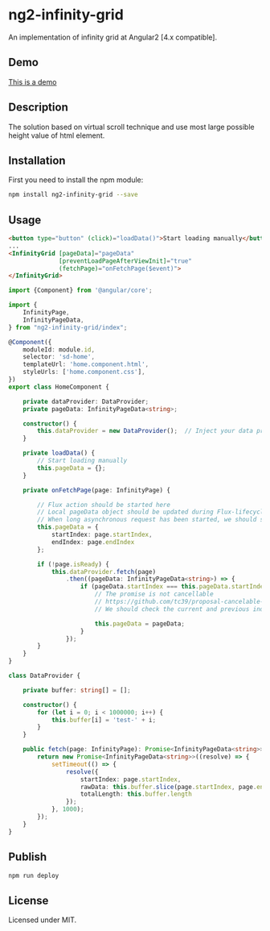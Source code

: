# ng2-infinity-grid

An implementation of infinity grid at Angular2 [4.x compatible].

## Demo

[This is a demo](https://apoterenko.github.io/ng2-infinity-grid)

## Description

The solution based on virtual scroll technique and use most large possible height value of html element.

## Installation

First you need to install the npm module:
```sh
npm install ng2-infinity-grid --save
```

## Usage

```html
<button type="button" (click)="loadData()">Start loading manually</button>
...
<InfinityGrid [pageData]="pageData"
              [preventLoadPageAfterViewInit]="true"
              (fetchPage)="onFetchPage($event)">
</InfinityGrid>
```

```typescript
import {Component} from '@angular/core';

import {
	InfinityPage,
	InfinityPageData,
} from "ng2-infinity-grid/index";

@Component({
	moduleId: module.id,
	selector: 'sd-home',
	templateUrl: 'home.component.html',
	styleUrls: ['home.component.css'],
})
export class HomeComponent {

	private dataProvider: DataProvider;
	private pageData: InfinityPageData<string>;

	constructor() {
		this.dataProvider = new DataProvider();  // Inject your data provider here
	}

	private loadData() {
		// Start loading manually
		this.pageData = {};
	}

	private onFetchPage(page: InfinityPage) {

		// Flux action should be started here
		// Local pageData object should be updated during Flux-lifecycle
		// When long asynchronous request has been started, we should show loading rows in grid
		this.pageData = {
			startIndex: page.startIndex,
			endIndex: page.endIndex
		};

		if (!page.isReady) {
			this.dataProvider.fetch(page)
				.then((pageData: InfinityPageData<string>) => {
					if (pageData.startIndex === this.pageData.startIndex) {
						// The promise is not cancellable
						// https://github.com/tc39/proposal-cancelable-promises
						// We should check the current and previous indexes

						this.pageData = pageData;
					}
				});
		}
	}
}

class DataProvider {

	private buffer: string[] = [];

	constructor() {
		for (let i = 0; i < 1000000; i++) {
			this.buffer[i] = 'test-' + i;
		}
	}

	public fetch(page: InfinityPage): Promise<InfinityPageData<string>> {
		return new Promise<InfinityPageData<string>>((resolve) => {
			setTimeout(() => {
				resolve({
					startIndex: page.startIndex,
					rawData: this.buffer.slice(page.startIndex, page.endIndex + 1),
					totalLength: this.buffer.length
				});
			}, 1000);
		});
	}
}
```

## Publish

```sh
npm run deploy
```

## License

Licensed under MIT.